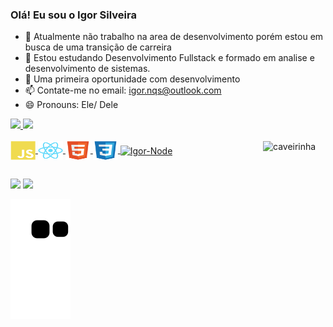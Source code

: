 ### Olá! Eu sou o Igor Silveira

- 🔭 Atualmente não trabalho na area de desenvolvimento porém estou em busca de uma transição de carreira
- 🌱 Estou estudando Desenvolvimento Fullstack e formado em analise e desenvolvimento de sistemas.
- 🤔 Uma primeira oportunidade com desenvolvimento
- 📫 Contate-me no email: igor.nqs@outlook.com
- 😄 Pronouns: Ele/ Dele


<div>
  <a href="https://github.com/IgorSilveira09">
  <img height="150em" src="https://github-readme-stats.vercel.app/api?username=IgorSilveira09&show_icons=true&theme=radical&include_all_commits=true&count_private=true"/>
  <img height="150em" src="https://github-readme-stats.vercel.app/api/top-langs/?username=IgorSilveira09&layout=compact&langs_count=7&theme=radical"/>
</div>
  
  <div style="display: inline_block"><br>
  <img align="center" alt="Rafa-Js" height="30" width="40" src="https://raw.githubusercontent.com/devicons/devicon/master/icons/javascript/javascript-plain.svg">
  <img align="center" alt="Rafa-React" height="30" width="40" src="https://raw.githubusercontent.com/devicons/devicon/master/icons/react/react-original.svg">
  <img align="center" alt="Rafa-HTML" height="30" width="40" src="https://raw.githubusercontent.com/devicons/devicon/master/icons/html5/html5-original.svg">
  <img align="center" alt="Rafa-CSS" height="30" width="40" src="https://raw.githubusercontent.com/devicons/devicon/master/icons/css3/css3-original.svg">
  <img align="center" alt="Igor-Node" height="30" width="40" src="https://cdn.jsdelivr.net/gh/devicons/devicon/icons/nodejs/nodejs-original-wordmark.svg" />
  <img align="right" alt="caveirinha" height="120" width="100" src="https://cdn.discordapp.com/attachments/810879498085990400/886725446203482192/undlark.gif">
</div>

 ##
  
  <div> 
  <a href = "mailto:igor.nqs17@gmail.com"><img src="https://img.shields.io/badge/-Gmail-%23333?style=for-the-badge&logo=gmail&logoColor=white" target="_blank"></a>
  <a href="https://www.linkedin.com/in/igor-silveira-2810031b1/" target="_blank"><img src="https://img.shields.io/badge/-LinkedIn-%230077B5?style=for-the-badge&logo=linkedin&logoColor=white" target="_blank"></a> 
 
  ![Snake animation](https://github.com/rafaballerini/rafaballerini/blob/output/github-contribution-grid-snake.svg)
 
</div>
